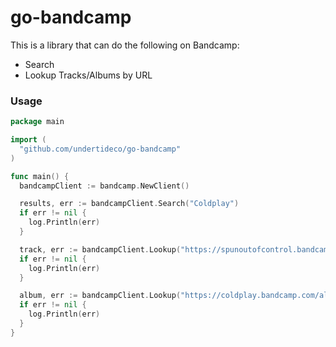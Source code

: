 # go-bandcamp
This is a library that can do the following on Bandcamp:
- Search
- Lookup Tracks/Albums by URL

### Usage
```go
package main

import (
  "github.com/undertideco/go-bandcamp"
)

func main() {
  bandcampClient := bandcamp.NewClient()

  results, err := bandcampClient.Search("Coldplay")
  if err != nil {
    log.Println(err)
  }

  track, err := bandcampClient.Lookup("https://spunoutofcontrol.bandcamp.com/track/infinite")
  if err != nil {
    log.Println(err)
  }

  album, err := bandcampClient.Lookup("https://coldplay.bandcamp.com/album/greatest-hits")
  if err != nil {
    log.Println(err)
  }
}
```

